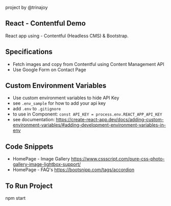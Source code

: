 project by @trinajoy

## React - Contentful Demo

React app using - Contentful (Headless CMS) & Bootstrap.

## Specifications

- Fetch images and copy from Contentful using Content Management API
- Use Google Form on Contact Page

## Custom Environment Variables

- Use custom environment variables to hide API Key
- see `.env_sample` for how to add your api key
- add `.env` to `.gitignore`
- to use in Component: `const API_KEY = process.env.REACT_APP_API_KEY`
- see documentation: https://create-react-app.dev/docs/adding-custom-environment-variables/#adding-development-environment-variables-in-env

## Code Snippets

- HomePage - Image Gallery
  https://www.cssscript.com/pure-css-photo-gallery-image-lightbox-support/
- HomePage - FAQ's
  https://bootsnipp.com/tags/accordion

## To Run Project

npm start
